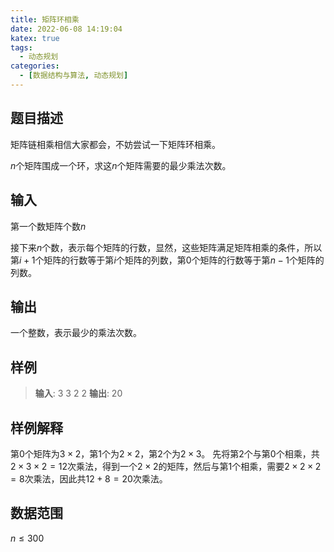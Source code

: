 ```yaml
---
title: 矩阵环相乘
date: 2022-06-08 14:19:04
katex: true
tags:
  - 动态规划
categories:
  - [数据结构与算法, 动态规划]
---
```


## 题目描述
矩阵链相乘相信大家都会，不妨尝试一下矩阵环相乘。

$n$个矩阵围成一个环，求这$n$个矩阵需要的最少乘法次数。
## 输入
第一个数矩阵个数$n$

接下来$n$个数，表示每个矩阵的行数，显然，这些矩阵满足矩阵相乘的条件，所以第$i+1$个矩阵的行数等于第$i$个矩阵的列数，第$0$个矩阵的行数等于第$n-1$个矩阵的列数。
## 输出
一个整数，表示最少的乘法次数。
## 样例
>**输入**:
3
3 2 2
>**输出**:
>20
## 样例解释
第$0$个矩阵为$3 \times 2$，第$1$个为$2 \times 2$，第$2$个为$2 \times 3$。
先将第$2$个与第$0$个相乘，共$2 \times 3 \times 2=12$次乘法，得到一个$2 \times 2$的矩阵，然后与第$1$个相乘，需要$2 \times 2 \times 2=8$次乘法，因此共$12+8=20$次乘法。
## 数据范围
$n \leq 300$